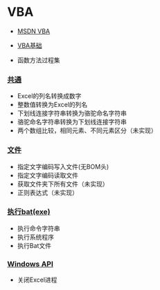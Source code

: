# VBA 

*  [MSDN VBA](https://msdn.microsoft.com/zh-cn/vba/vba-excel)

*  [VBA基础](basic)

*  函数方法过程集

### [共通](common.md)
* Excel的列名转换成数字  
* 整数值转换为Excel的列名  
* 下划线连接字符串转换为骆驼命名字符串  
* 骆驼命名字符串转换为下划线连接字符串  
* 两个数组比较，相同元素、不同元素区分（未实现）  

### [文件](file.md)  
* 指定文字编码写入文件(无BOM头)  
* 指定文字编码读取文件  
* 获取文件夹下所有文件（未实现）       
* 正则表达式（未实现）  

### [执行bat(exe)](wscript.md)
*  执行命令字符串
*  执行系统程序
*  执行Bat文件

### [Windows API](api.md)
*  关闭Excel进程
